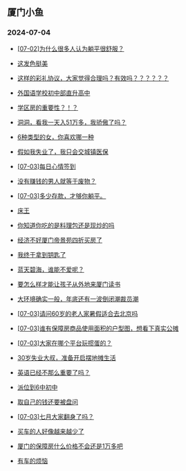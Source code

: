 ## 厦门小鱼 
### 2024-07-04

+ [[07-02]为什么很多人认为躺平很舒服？](http://bbs.xmfish.com/read-htm-tid-18213439.html)

+ [这发色挺美](http://bbs.xmfish.com/read-htm-tid-18213465.html)

+ [这样的彩礼协议，大家觉得合理吗？有效吗？？？？？？](http://bbs.xmfish.com/read-htm-tid-18213480.html)

+ [外国语学校初中部直升高中](http://bbs.xmfish.com/read-htm-tid-18213459.html)

+ [学区房的重要性？！？](http://bbs.xmfish.com/read-htm-tid-18213545.html)

+ [洞洞，看我一天入51万多，我骄傲了吗？](http://bbs.xmfish.com/read-htm-tid-18213634.html)

+ [6种类型的女，你喜欢哪一种](http://bbs.xmfish.com/read-htm-tid-18213473.html)

+ [假如我失业了，我只会交城镇医保](http://bbs.xmfish.com/read-htm-tid-18213443.html)

+ [[07-03]每日心情签到](http://bbs.xmfish.com/read-htm-tid-18213424.html)

+ [没有赚钱的男人就等于废物？](http://bbs.xmfish.com/read-htm-tid-18213575.html)

+ [[07-03]多少存款，才够你躺平。](http://bbs.xmfish.com/read-htm-tid-18213722.html)

+ [床王](http://bbs.xmfish.com/read-htm-tid-18213611.html)

+ [你知道你吃的是料理包还是现炒的吗](http://bbs.xmfish.com/read-htm-tid-18213642.html)

+ [经济不好厦门帝景苑四折买房了](http://bbs.xmfish.com/read-htm-tid-18213808.html)

+ [我终于拿到钥匙了](http://bbs.xmfish.com/read-htm-tid-18213567.html)

+ [蓝天碧海，谁能不爱呢？](http://bbs.xmfish.com/read-htm-tid-18213659.html)

+ [要怎么样才能让孩子从外地来厦门读书](http://bbs.xmfish.com/read-htm-tid-18213718.html)

+ [大环境确实一般，年底还有一波倒闭潮裁员潮](http://bbs.xmfish.com/read-htm-tid-18213810.html)

+ [[07-03]请问60岁的老人家暑假适合去北京吗](http://bbs.xmfish.com/read-htm-tid-18213721.html)

+ [[07-03]谁有保障房商品使用面积的户型图，想看下真实公摊](http://bbs.xmfish.com/read-htm-tid-18213683.html)

+ [[07-03]大家在哪个平台玩掼蛋的？](http://bbs.xmfish.com/read-htm-tid-18213861.html)

+ [30岁失业大叔，准备开启摆地摊生活](http://bbs.xmfish.com/read-htm-tid-18213893.html)

+ [英语已经不那么重要了吗？](http://bbs.xmfish.com/read-htm-tid-18213923.html)

+ [派位到6中初中](http://bbs.xmfish.com/read-htm-tid-18213846.html)

+ [取自己的钱还要被盘问](http://bbs.xmfish.com/read-htm-tid-18214010.html)

+ [[07-03]七月大家翻身了吗？](http://bbs.xmfish.com/read-htm-tid-18213748.html)

+ [买车的人好像越来越少了](http://bbs.xmfish.com/read-htm-tid-18213931.html)

+ [厦门的保障房什么价格不会还是1万多吧](http://bbs.xmfish.com/read-htm-tid-18213951.html)

+ [有车的烦恼](http://bbs.xmfish.com/read-htm-tid-18213932.html)


